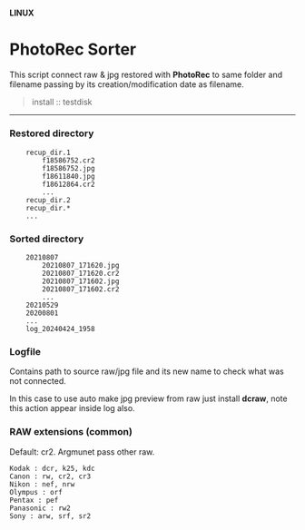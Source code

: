 #### LINUX
# PhotoRec Sorter

This script connect raw & jpg restored with **PhotoRec** to same folder and filename passing by its creation/modification date as filename.
  > install :: testdisk

---

### Restored directory

```
	recup_dir.1
		f18586752.cr2
		f18586752.jpg
		f18611840.jpg
		f18612864.cr2
		...
	recup_dir.2
	recup_dir.*
	...
```

### Sorted directory

```
	20210807
		20210807_171620.jpg
		20210807_171620.cr2
		20210807_171602.jpg
		20210807_171602.cr2
		...
	20210529
	20200801
	...
	log_20240424_1958
```

### Logfile

Contains path to source raw/jpg file and its new name to check what was not connected.

In this case to use auto make jpg preview from raw just install **dcraw**, note this action appear inside log also.

### RAW extensions (common)

Default: cr2. Argmunet pass other raw.

```
Kodak : dcr, k25, kdc
Canon : rw, cr2, cr3
Nikon : nef, nrw
Olympus : orf
Pentax : pef
Panasonic : rw2
Sony : arw, srf, sr2
```